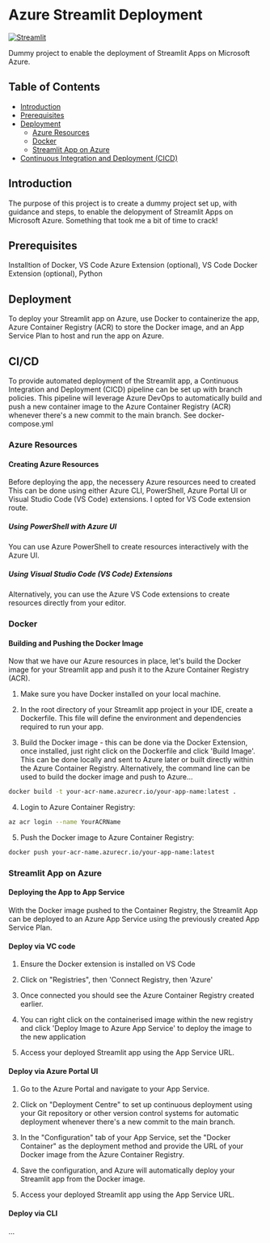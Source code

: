 
# Azure Streamlit Deployment

[![Streamlit](https://img.shields.io/badge/built%20with-Streamlit-09a5d6.svg)](https://www.streamlit.io/)

 Dummy project to enable the deployment of Streamlit Apps on Microsoft Azure.

## Table of Contents

- [Introduction](#introduction)
- [Prerequisites](#prerequisites)
- [Deployment](#deployment)
  - [Azure Resources](#azure-resources)
  - [Docker](#docker)
  - [Streamlit App on Azure](#streamlit-app-on-azure)
- [Continuous Integration and Deployment (CICD)](#continuous-integration-and-deployment-cicd)

## Introduction

The purpose of this project is to create a dummy project set up, with guidance and steps, to enable the delopyment of Streamlit Apps on Microsoft Azure. Something that took me a bit of time to crack!

## Prerequisites

Installtion of Docker, VS Code Azure Extension (optional), VS Code Docker Extension (optional), Python

## Deployment

To deploy your Streamlit app on Azure, use Docker to containerize the app, Azure Container Registry (ACR) to store the Docker image, and an App Service Plan to host and run the app on Azure.

## CI/CD
To provide automated deployment of the Streamlit app, a Continuous Integration and Deployment (CICD) pipeline can be set up with branch policies. This pipeline will leverage Azure DevOps to automatically build and push a new container image to the Azure Container Registry (ACR) whenever there's a new commit to the main branch. See docker-compose.yml

### Azure Resources

#### Creating Azure Resources

Before deploying the app, the necessery Azure resources need to created This can be done using either Azure CLI, PowerShell, Azure Portal UI or Visual Studio Code (VS Code) extensions. I opted for VS Code extension route. 

##### Using PowerShell with Azure UI

You can use Azure PowerShell to create resources interactively with the Azure UI. 

##### Using Visual Studio Code (VS Code) Extensions

Alternatively, you can use the Azure VS Code extensions to create resources directly from your editor.

### Docker

#### Building and Pushing the Docker Image

Now that we have our Azure resources in place, let's build the Docker image for your Streamlit app and push it to the Azure Container Registry (ACR).

1. Make sure you have Docker installed on your local machine.

2. In the root directory of your Streamlit app project in your IDE, create a Dockerfile. This file will define the environment and dependencies required to run your app.

3. Build the Docker image - this can be done via the Docker Extension, once installed, just right click on the Dockerfile and click 'Build Image'. This can be done locally and sent to Azure later or built directly within the Azure Container Registry. Alternatively, the command line can be used to build the docker image and push to Azure...

```bash
docker build -t your-acr-name.azurecr.io/your-app-name:latest .
```

4. Login to Azure Container Registry:
```bash
az acr login --name YourACRName
```

5. Push the Docker image to Azure Container Registry:
```bash
docker push your-acr-name.azurecr.io/your-app-name:latest
```

### Streamlit App on Azure

#### Deploying the App to App Service

With the Docker image pushed to the Container Registry, the Streamlit App can be deployed to an Azure App Service using the previously created App Service Plan. 

#### Deploy via VC code

1. Ensure the Docker extension is installed on VS Code

2. Click on "Registries", then 'Connect Registry, then 'Azure'
   
4. Once connected you should see the Azure Container Registry created earlier.

5. You can right click on the containerised image within the new registry and click 'Deploy Image to Azure App Service' to deploy the image to the new application

6. Access your deployed Streamlit app using the App Service URL.

#### Deploy via Azure Portal UI

1. Go to the Azure Portal and navigate to your App Service.

2. Click on "Deployment Centre" to set up continuous deployment using your Git repository or other version control systems for automatic deployment whenever there's a new commit to the main branch.

3. In the "Configuration" tab of your App Service, set the "Docker Container" as the deployment method and provide the URL of your Docker image from the Azure Container Registry.

4. Save the configuration, and Azure will automatically deploy your Streamlit app from the Docker image.

5. Access your deployed Streamlit app using the App Service URL.

#### Deploy via CLI
...


